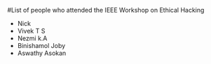 #List of people who attended the IEEE Workshop on Ethical Hacking

- Nick
- Vivek T S
- Nezmi k.A
- Binishamol Joby
- Aswathy Asokan

